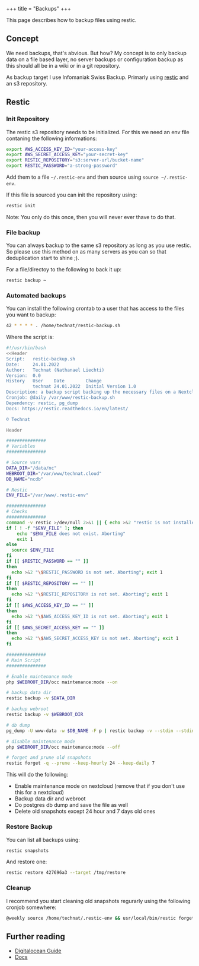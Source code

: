 +++
title = "Backups"
+++

This page describes how to backup files using restic.

## Concept

We need backups, that's abvious. But how? My concept is to only backup data on a file based layer, no server backups or configuration backup as this should all be in a wiki or in a git repository.

As backup target I use Infomaniak Swiss Backup. Primarly using [restic](https://restic.readthedocs.io/en/latest/) and an s3 repository.

## Restic

### Init Repository

The restic s3 repository needs to be initialized. For this we need an env file contaning the following informations:

```bash
export AWS_ACCESS_KEY_ID="your-access-key"
export AWS_SECRET_ACCESS_KEY="your-secret-key"
export RESTIC_REPOSITORY="s3:server-url/bucket-name"
export RESTIC_PASSWORD="a-strong-password"
```

Add them to a file `~/.restic-env` and then source using `source ~/.restic-env`.

If this file is sourced you can init the repository using:

```bash
restic init
```

Note: You only do this once, then you will never ever thave to do that.

### File backup

You can always backup to the same s3 repository as long as you use restic. So please use this method on as many servers as you can so that deduplication start to shine ;).

For a file/directoy to the following to back it up:

```bash
restic backup ~
```

### Automated backups

You can install the following crontab to a user that has access to the files you want to backup:

```bash
42 * * * * . /home/technat/restic-backup.sh
```

Where the script is:

```bash
#!/usr/bin/bash
<<Header
Script:   restic-backup.sh
Date:     24.01.2022
Author:   Technat (Nathanael Liechti)
Version:  0.0
History   User    Date        Change
          technat 24.01.2022  Initial Version 1.0
Description: a backup script backing up the necessary files on a Nextcloud server using restic
Cronjob: @daily /var/www/restic-backup.sh
Dependency: restic, pg_dump
Docs: https://restic.readthedocs.io/en/latest/

© Technat

Header

###############
# Variables
###############

# Source vars
DATA_DIR="/data/nc"
WEBROOT_DIR="/var/www/technat.cloud"
DB_NAME="ncdb"

# Restic
ENV_FILE="/var/www/.restic-env"

###############
# Checks
###############
command -v restic >/dev/null 2>&1 || { echo >&2 "restic is not installed.  Aborting."; exit 1; }
if [ ! -f "$ENV_FILE" ]; then
    echo "$ENV_FILE does not exist. Aborting"
    exit 1
else
  source $ENV_FILE
fi
if [[ $RESTIC_PASSWORD == "" ]]
then
  echo >&2 "\$RESTIC_PASSWORD is not set. Aborting"; exit 1
fi
if [[ $RESTIC_REPOSITORY == "" ]]
then
  echo >&2 "\$RESTIC_REPOSITORY is not set. Aborting"; exit 1
fi
if [[ $AWS_ACCESS_KEY_ID == "" ]]
then
  echo >&2 "\$AWS_ACCESS_KEY_ID is not set. Aborting"; exit 1
fi
if [[ $AWS_SECRET_ACCESS_KEY == "" ]]
then
  echo >&2 "\$AWS_SECRET_ACCESS_KEY is not set. Aborting"; exit 1
fi

###############
# Main Script
###############

# Enable maintenance mode
php $WEBROOT_DIR/occ maintenance:mode --on

# backup data dir
restic backup -v $DATA_DIR

# backup webroot
restic backup -v $WEBROOT_DIR

# db dump
pg_dump -U www-data -w $DB_NAME -F p | restic backup -v --stdin --stdin-filename $DB_NAME"_dump.sql"

# disable maintenance mode
php $WEBROOT_DIR/occ maintenance:mode --off

# forget and prune old snapshots
restic forget -q --prune --keep-hourly 24 --keep-daily 7
```

This will do the following:

- Enable maintenance mode on nextcloud (remove that if you don't use this for a nextcloud)
- Backup data dir and webroot
- Do postgres db dump and save the file as well
- Delete old snapshots except 24 hour and 7 days old ones

### Restore Backup

You can list all backups using:

```bash
restic snapshots
```

And restore one:

```bash
restic restore 427696a3 --target /tmp/restore
```

### Cleanup

I recommend you start cleaning old snapshots regurarly using the following cronjob somewhere:

```bash
@weekly source /home/technat/.restic-env && usr/local/bin/restic forget -q --prune --keep-hourly 24 --keep-daily 7
```

## Further reading

- [Digitalocean Guide](https://www.digitalocean.com/community/tutorials/how-to-back-up-data-to-an-object-storage-service-with-the-restic-backup-client)
- [Docs](https://restic.readthedocs.io/en/latest/)
